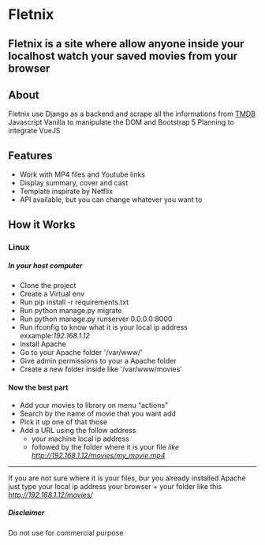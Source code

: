 # Fletnix 

**Fletnix** is a site where allow anyone inside your localhost watch your saved movies from your browser
---

## About
Fletnix use Django as a backend and scrape all the informations from [TMDB](https://www.themoviedb.org/)
Javascript Vanilla to manipulate the DOM and Bootstrap 5 
Planning to integrate VueJS

## Features
* Work with MP4 files and Youtube links
* Display summary, cover and cast
* Template inspirate by Netflix
* API available, but you can change whatever you want to

## How it Works
### Linux
##### In your host computer
* Clone the project
* Create a Virtual env
* Run pip install -r requirements.txt
* Run python manage.py migrate
* Run python manage.py runserver 0.0.0.0:8000
* Run ifconfig to know what it is your local ip address  exxample:*192.168.1.12*
* Install Apache
* Go to your Apache folder '/var/www/'
* Give admin permissions to your a Apache folder
* Create a new folder inside like '/var/www/movies'

#### Now the best part
* Add your movies to library on menu "actions"
* Search by the name of movie that you want add
* Pick it up one of that those
* Add a URL using the follow address
  - your machine local ip address 
  - followed by the folder where it is your file *like http://192.168.1.12/movies/my_movie.mp4*

---
If you are not sure where it is your files, bur you already installed Apache
just type your local ip address your browser + your folder like this *http://192.168.1.12/movies/*

##### Disclaimer 
Do not use for commercial purpose
